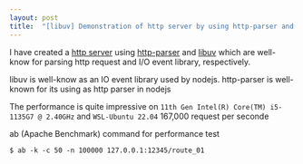```yaml
---
layout: post
title:  "[libuv] Demonstration of http server by using http-parser and libuv"
---
```


I have created a [http server](https://github.com/avble/http_parser-libuv) using [http-parser](https://github.com/nodejs/http-parser) and [libuv](https://github.com/libuv/libuv) which are well-know for parsing http request and I/O event library, respectively.

libuv is well-know as an IO event library used by nodejs. http-parser is well-known for its using as http parser in nodejs

The performance is quite impressive on `11th Gen Intel(R) Core(TM) i5-1135G7 @ 2.40GHz` and `WSL-Ubuntu 22.04` 
167,000 request per seconde

ab (Apache Benchmark) command for performance test
``` shell
$ ab -k -c 50 -n 100000 127.0.0.1:12345/route_01
```
